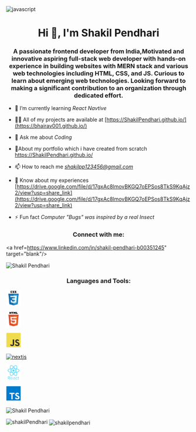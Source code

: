 <img src="https://camo.githubusercontent.com/48ec00ed4c84e771db4a1db90b56352923a8d644452a32b434d68e97006c9337/68747470733a2f2f63686b736b696c6c732e636f6d2f77702d636f6e74656e742f75706c6f6164732f323032302f30342f504e432d416e696d617465642d42616e6e6572732e676966" alt="javascript" width="100%" height="350"/>

<h1 align="center">Hi 👋, I'm Shakil Pendhari </h1>
<h3 align="center">A passionate frontend developer from India,Motivated and innovative aspiring full-stack web developer with hands-on experience in building websites with MERN stack and various web technologies including HTML, CSS, and JS. Curious to learn about emerging web technologies. Looking forward to making a significant contribution to an organization through dedicated effort.</h3>


- 🌱 I’m currently learning *React Navtive*

- 👨‍💻 All of my projects are available at [https://ShakilPendhari.github.io/](https://bhairav001.github.io/)

- 💬 Ask me about *Coding*

- 💬About my portfolio which i have created from scratch https://ShakilPendhari.github.io/

- 📫 How to reach me *shakilpp123456@gmail.com*

- 📄 Know about my experiences [https://drive.google.com/file/d/17gxAc8lmovBKGQ7oEPSos8TkS9KqAjz2/view?usp=share_link](https://drive.google.com/file/d/17gxAc8lmovBKGQ7oEPSos8TkS9KqAjz2/view?usp=share_link)

- ⚡ Fun fact *Computer "Bugs" was inspired by a real Insect*

<h3 align="center">Connect with me:</h3>

<p align="center">
  
<a href=https://www.linkedin.com/in/shakil-pendhari-b00351245" target="blank"/>

<img align="center" src="https://raw.githubusercontent.com/rahuldkjain/github-profile-readme-generator/master/src/images/icons/Social/linked-in-alt.svg" alt="Shakil Pendhari" height="30" width="40" /></a>
</p>

<h3 align="center">Languages and Tools:</h3>
                  
<p align="center"> <a href="https://www.w3schools.com/css/" target="_blank" rel="noreferrer"> 
                                                                                            
<img src="https://raw.githubusercontent.com/devicons/devicon/master/icons/css3/css3-original-wordmark.svg" alt="css3" width="40" height="40"/> </a> <a href="https://www.w3.org/html/" target="_blank" rel="noreferrer"> 

<img src="https://raw.githubusercontent.com/devicons/devicon/master/icons/html5/html5-original-wordmark.svg" alt="html5" width="40" height="40"/> </a> <a href="https://developer.mozilla.org/en-US/docs/Web/JavaScript" target="_blank" rel="noreferrer"> 

<img src="https://raw.githubusercontent.com/devicons/devicon/master/icons/javascript/javascript-original.svg" alt="javascript" width="40" height="40"/> </a> <a href="https://nextjs.org/" target="_blank" rel="noreferrer"> 

<img src="https://cdn.worldvectorlogo.com/logos/nextjs-2.svg" alt="nextjs" width="40" height="40"/> </a> <a href="https://reactjs.org/" target="_blank" rel="noreferrer"> 

<img src="https://raw.githubusercontent.com/devicons/devicon/master/icons/react/react-original-wordmark.svg" alt="react" width="40" height="40"/> </a> <a href="https://www.typescriptlang.org/" target="_blank" rel="noreferrer"> 

<img src="https://raw.githubusercontent.com/devicons/devicon/master/icons/typescript/typescript-original.svg" alt="typescript" width="40" height="40"/> </a> </p>
                                                                                                                                                     
<p><img align="center" src="https://github-readme-streak-stats.herokuapp.com?user=ShakilPendhari&" alt="Shakil Pendhari" /></p>
                                                                                                                                   
<p><img align="left" src="https://github-readme-stats.vercel.app/api/top-langs?username=ShakilPendhari&show_icons=true&locale=en&layout=compact" alt="shakilPendhari" /></p>

<p>&nbsp;<img align="center" src="https://github-readme-stats.vercel.app/api?username=ShakilPendhari&show_icons=true&locale=en" alt="shakilpendhari" /></p>
